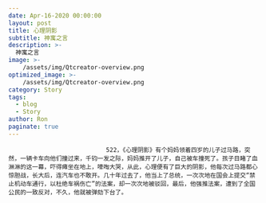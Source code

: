 ```yaml
---
date: Apr-16-2020 00:00:00
layout: post
title: 心理阴影
subtitle: 神寓之言
description: >-
  神寓之言
image: >-
    /assets/img/Qtcreator-overview.png
optimized_image: >-
    /assets/img/Qtcreator-overview.png
category: Story
tags:
  - blog
  - Story
author: Ron
paginate: true
---
```


							　　522，《心理阴影》有个妈妈领着四岁的儿子过马路，突然，一辆卡车向他们撞过来，千钧一发之际，妈妈推开了儿子，自己被车撞死了。孩子目睹了血淋淋的这一幕，吓得瘫坐在地上，嚎啕大哭，从此，心理便有了巨大的阴影，他每次过马路都心惊胆战，长大后，连汽车也不敢开。几十年过去了，他当上了总统，一次次地在国会上提交“禁止机动车通行，以杜绝车祸伤亡”的法案，却一次次地被驳回，最后，他强推法案，遭到了全国公民的一致反对，不久，他就被弹劾下台了。
							
							
						